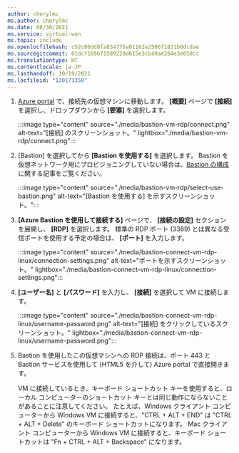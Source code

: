 ```yaml
---
author: cherylmc
ms.author: cherylmc
ms.date: 08/30/2021
ms.service: virtual-wan
ms.topic: include
ms.openlocfilehash: c52c00dd8fa834775a01162e2506f1821b0dcdae
ms.sourcegitcommit: 01dcf169b71589228d615e3cb49ae284e3e058cc
ms.translationtype: HT
ms.contentlocale: ja-JP
ms.lasthandoff: 10/19/2021
ms.locfileid: "130173350"
---
```

1. [Azure portal](https://portal.azure.com) で、接続先の仮想マシンに移動します。 **[概要]** ページで **[接続]** を選択し、ドロップダウンから **[要塞]** を選択します。

   :::image type="content" source="./media/bastion-vm-rdp/connect.png" alt-text="[接続] のスクリーンショット。" lightbox="./media/bastion-vm-rdp/connect.png":::

1. [Bastion] を選択してから **[Bastion を使用する]** を選択します。 Bastion を仮想ネットワーク用にプロビジョニングしていない場合は、[Bastion の構成](../articles/bastion/quickstart-host-portal.md)に関する記事をご覧ください。

   :::image type="content" source="./media/bastion-vm-rdp/select-use-bastion.png" alt-text="[Bastion を使用する] を示すスクリーンショット。":::

1. **[Azure Bastion を使用して接続する]** ページで、 **[接続の設定]** セクションを展開し、 **[RDP]** を選択します。 標準の RDP ポート (3389) とは異なる受信ポートを使用する予定の場合は、 **[ポート]** を入力します。

   :::image type="content" source="./media/bastion-connect-vm-rdp-linux/connection-settings.png" alt-text="ポートを示すスクリーンショット。" lightbox="./media/bastion-connect-vm-rdp-linux/connection-settings.png":::

1. **[ユーザー名]** と **[パスワード]** を入力し、 **[接続]** を選択して VM に接続します。

   :::image type="content" source="./media/bastion-connect-vm-rdp-linux/username-password.png" alt-text="[接続] をクリックしているスクリーンショット。" lightbox="./media/bastion-connect-vm-rdp-linux/username-password.png":::

1. Bastion を使用したこの仮想マシンへの RDP 接続は、ポート 443 と Bastion サービスを使用して (HTML5 を介して) Azure portal で直接開きます。 

   VM に接続しているとき、キーボード ショートカット キーを使用すると、ローカル コンピューターのショートカット キーとは同じ動作にならないことがあることに注意してください。 たとえば、Windows クライアント コンピューターから Windows VM に接続すると、"CTRL + ALT + END" は "CTRL + ALT + Delete" のキーボード ショートカットになります。 Mac クライアント コンピューターから Windows VM に接続すると、キーボード ショートカットは "Fn + CTRL + ALT + Backspace" になります。
